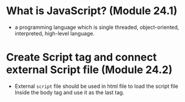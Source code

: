 # What is JavaScript? (Module 24.1)

- a programming language which is single threaded, object-oriented, interpreted, high-level language.

# Create Script tag and connect external Script file (Module 24.2)

- External `script` file should be used in html file to load the script file Inside the body tag and use it as the last tag.
